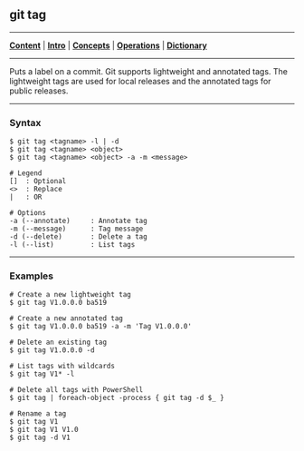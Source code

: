 ## git tag
________________________________________________________________________________
[**Content**](../../README.md) |
[**Intro**](../../01-Introduction/introduction.md) |
[**Concepts**](../../02-Concepts/concepts.md) |
[**Operations**](../../03-Operations/operations.md) |
[**Dictionary**](../../04-Appendix/dictionary.md)
________________________________________________________________________________

Puts a label on a commit.  Git supports lightweight and annotated tags. The
lightweight tags are used for local releases and the annotated tags for public
releases.

-------------------------------------------------------------------------------

### Syntax
```
$ git tag <tagname> -l | -d                
$ git tag <tagname> <object>                 
$ git tag <tagname> <object> -a -m <message>

# Legend
[]  : Optional
<>  : Replace
|   : OR
  
# Options
-a (--annotate)     : Annotate tag
-m (--message)      : Tag message
-d (--delete)       : Delete a tag
-l (--list)         : List tags
```

-------------------------------------------------------------------------------

### Examples
```shell
# Create a new lightweight tag
$ git tag V1.0.0.0 ba519

# Create a new annotated tag
$ git tag V1.0.0.0 ba519 -a -m 'Tag V1.0.0.0'

# Delete an existing tag
$ git tag V1.0.0.0 -d

# List tags with wildcards
$ git tag V1* -l

# Delete all tags with PowerShell
$ git tag | foreach-object -process { git tag -d $_ }

# Rename a tag
$ git tag V1
$ git tag V1 V1.0
$ git tag -d V1
```
